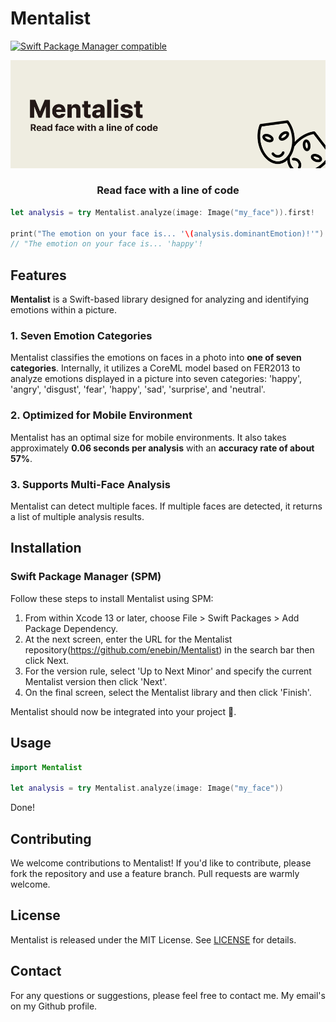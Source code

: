 # Mentalist

[![Swift Package Manager compatible](https://img.shields.io/badge/Swift%20Package%20Manager-compatible-brightgreen.svg)](https://github.com/apple/swift-package-manager)

![banner](Assets/banner.jpg)

<div align="center">
<h3> Read face with a line of code </h3>
</div>

```swift
let analysis = try Mentalist.analyze(image: Image("my_face")).first!

print("The emotion on your face is... '\(analysis.dominantEmotion)!'")
// "The emotion on your face is... 'happy'!
```

## Features

**Mentalist** is a Swift-based library designed for analyzing and identifying emotions within a picture.

### 1. Seven Emotion Categories

Mentalist classifies the emotions on faces in a photo into **one of seven categories**. Internally, it utilizes a CoreML model based on FER2013 to analyze emotions displayed in a picture into seven categories: 'happy', 'angry', 'disgust', 'fear', 'happy', 'sad', 'surprise', and 'neutral'.

### 2. Optimized for Mobile Environment

Mentalist has an optimal size for mobile environments. It also takes approximately **0.06 seconds per analysis** with an **accuracy rate of about 57%**.

### 3. Supports Multi-Face Analysis

Mentalist can detect multiple faces. If multiple faces are detected, it returns a list of multiple analysis results.

## Installation

### Swift Package Manager (SPM)

Follow these steps to install Mentalist using SPM:

1. From within Xcode 13 or later, choose File > Swift Packages > Add Package Dependency.
2. At the next screen, enter the URL for the Mentalist repository(https://github.com/enebin/Mentalist) in the search bar then click Next.
3. For the version rule, select 'Up to Next Minor' and specify the current Mentalist version then click 'Next'.
4. On the final screen, select the Mentalist library and then click 'Finish'.

Mentalist should now be integrated into your project 🚀.

## Usage

```swift
import Mentalist

let analysis = try Mentalist.analyze(image: Image("my_face"))
```

Done!

## Contributing

We welcome contributions to Mentalist! If you'd like to contribute, please fork the repository and use a feature branch. Pull requests are warmly welcome.

## License

Mentalist is released under the MIT License. See [LICENSE](LICENSE) for details.

## Contact

For any questions or suggestions, please feel free to contact me. My email's on my Github profile.
